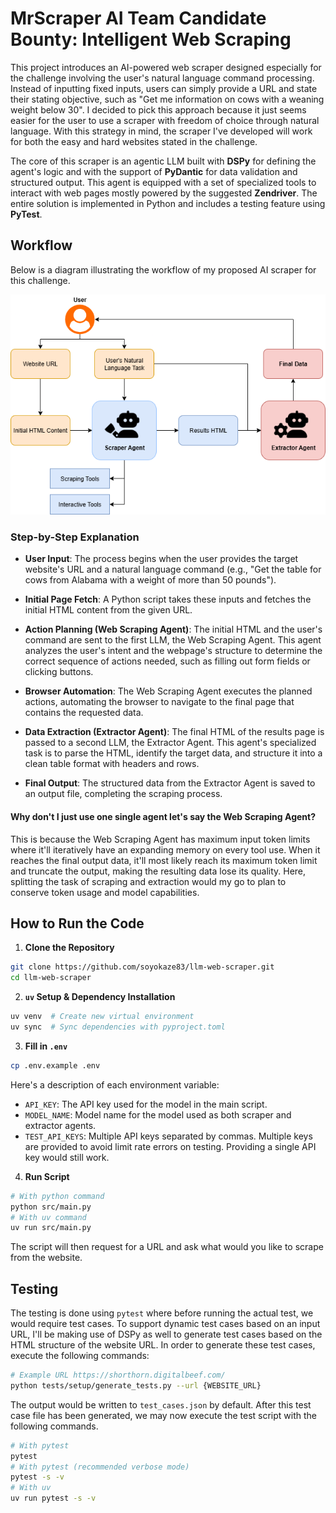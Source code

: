 # MrScraper AI Team Candidate Bounty: Intelligent Web Scraping

This project introduces an AI-powered web scraper designed especially for the challenge involving the user's natural language command processing. Instead of inputting fixed inputs, users can simply provide a URL and state their stating objective, such as "Get me information on cows with a weaning weight below 30". I decided to pick this approach because it just seems easier for the user to use a scraper with freedom of choice through natural language. With this strategy in mind, the scraper I've developed will work for both the easy and hard websites stated in the challenge.

The core of this scraper is an agentic LLM built with **DSPy** for defining the agent's logic and with the support of **PyDantic** for data validation and structured output. This agent is equipped with a set of specialized tools to interact with web pages mostly powered by the suggested **Zendriver**. The entire solution is implemented in Python and includes a testing feature using **PyTest**.

## Workflow
Below is a diagram illustrating the workflow of my proposed AI scraper for this challenge.

<div align="center">
  <img src="static/llm-scraper-flow.png">
</div>

### Step-by-Step Explanation
* **User Input**: The process begins when the user provides the target website's URL and a natural language command (e.g., "Get the table for cows from Alabama with a weight of more than 50 pounds").

* **Initial Page Fetch**: A Python script takes these inputs and fetches the initial HTML content from the given URL.

* **Action Planning (Web Scraping Agent)**: The initial HTML and the user's command are sent to the first LLM, the Web Scraping Agent. This agent analyzes the user's intent and the webpage's structure to determine the correct sequence of actions needed, such as filling out form fields or clicking buttons.

* **Browser Automation**: The Web Scraping Agent executes the planned actions, automating the browser to navigate to the final page that contains the requested data.

* **Data Extraction (Extractor Agent)**: The final HTML of the results page is passed to a second LLM, the Extractor Agent. This agent's specialized task is to parse the HTML, identify the target data, and structure it into a clean table format with headers and rows.

* **Final Output**: The structured data from the Extractor Agent is saved to an output file, completing the scraping process.

#### **Why don't I just use one single agent let's say the Web Scraping Agent?**
This is because the Web Scraping Agent has maximum input token limits where it'll iteratively have an expanding memory on every tool use. When it reaches the final output data, it'll most likely reach its maximum token limit and truncate the output, making the resulting data lose its quality. Here, splitting the task of scraping and extraction would my go to plan to conserve token usage and model capabilities.

## How to Run the Code
1. **Clone the Repository**
```bash
git clone https://github.com/soyokaze83/llm-web-scraper.git
cd llm-web-scraper
```
2. **`uv` Setup & Dependency Installation**
```bash
uv venv  # Create new virtual environment
uv sync  # Sync dependencies with pyproject.toml
```
3. **Fill in `.env`**
```bash
cp .env.example .env
```
Here's a description of each environment variable:
- `API_KEY`: The API key used for the model in the main script.
- `MODEL_NAME`: Model name for the model used as both scraper and extractor agents.
- `TEST_API_KEYS`: Multiple API keys separated by commas. Multiple keys are provided to avoid limit rate errors on testing. Providing a single API key would still work.

4. **Run Script**
```bash
# With python command
python src/main.py
# With uv command
uv run src/main.py
```
The script will then request for a URL and ask what would you like to scrape from the website.


## Testing
The testing is done using `pytest` where before running the actual test, we would require test cases. To support dynamic test cases based on an input URL, I'll be making use of DSPy as well to generate test cases based on the HTML structure of the website URL. In order to generate these test cases, execute the following commands:

```bash
# Example URL https://shorthorn.digitalbeef.com/
python tests/setup/generate_tests.py --url {WEBSITE_URL}
```

The output would be written to `test_cases.json` by default. After this test case file has been generated, we may now execute the test script with the following commands.

```bash
# With pytest
pytest
# With pytest (recommended verbose mode)
pytest -s -v
# With uv
uv run pytest -s -v
```